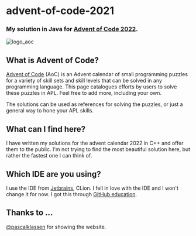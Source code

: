 # advent-of-code-2021
### My solution in Java for [Advent of Code 2022](https://adventofcode.com).
![logo_aoc](https://aplwiki.com/images/0/0d/Advent_Of_Code_Logo.png)

## What is Advent of Code?
[Advent of Code](https://adventofcode.com) (AoC) is an Advent calendar of small programming puzzles for a variety of skill sets and skill levels that can be solved in any programming language.
This page catalogues efforts by users to solve these puzzles in APL. Feel free to add more, including your own.

The solutions can be used as references for solving the puzzles, or just a general way to hone your APL skills.

## What can I find here?
I have written my solutions for the advent calendar 2022 in C++ and offer them to the public.
I'm not trying to find the most beautiful solution here, but rather the fastest one I can think of.

## Which IDE are you using?
I use the IDE from [Jetbrains](https://www.jetbrains.com), CLion.
I fell in love with the IDE and I won't change it for now.
I got this through [GitHub education](https://education.github.com).

## Thanks to ...
[@pascalklassen](https://github.com/pascalklassen) for showing the website.